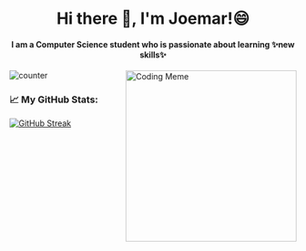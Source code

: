 <h1 align="center"> Hi there 👋, I'm Joemar!😄 </h1>
<h4 align="center"> I am a Computer Science student who is passionate about learning ✨new skills✨ </h3>

<img align="right" alt="Coding Meme" width="300" src="http://i.imgur.com/iDG8sNE.gif">

![counter](https://komarev.com/ghpvc/?username=your-joemar25&color=blueviolet&label=profile-views)


### 📈 My GitHub Stats:

<p>

  [![GitHub Streak](https://streak-stats.demolab.com?user=MEOW_MEOW_ME&theme=vue-dark&hide_border=true)](https://git.io/streak-stats)
<br/>
 
<br/> 
  
<br/>
  
</p>






























<!--
** getting started **

**joemar25/joemar25** is a ✨ _special_ ✨ repository because its `README.md` (this file) appears on your GitHub profile.

Here are some ideas to get you started:
- 🔭 I’m currently working on ...
- 🌱 I’m currently learning ...
- 👯 I’m looking to collaborate on ...
- 🤔 I’m looking for help with ...
- 💬 Ask me about ...
- 📫 How to reach me: ...
- 😄 Pronouns: ...
- ⚡ Fun fact: ...
-->


